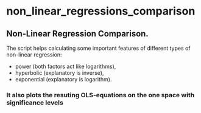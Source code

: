 # non_linear_regressions_comparison
## Non-Linear Regression Comparison.
The script helps calculating some important features of different types of non-linear regression: 
  - power (both factors act like logarithms), 
  - hyperbolic (explanatory is inverse),
  - exponential (explanatory is logarithm).
 ### It also plots the resuting OLS-equations on the one space with significance levels
